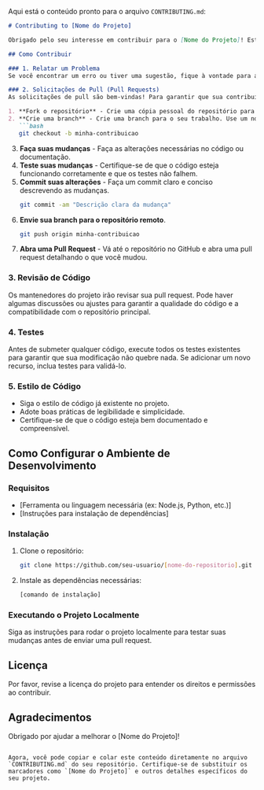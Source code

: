 Aqui está o conteúdo pronto para o arquivo `CONTRIBUTING.md`:

```markdown
# Contributing to [Nome do Projeto]

Obrigado pelo seu interesse em contribuir para o [Nome do Projeto]! Este guia fornece as informações necessárias para colaborar de forma eficaz e amigável. Por favor, siga as etapas abaixo para começar.

## Como Contribuir

### 1. Relatar um Problema
Se você encontrar um erro ou tiver uma sugestão, fique à vontade para abrir uma **issue** no repositório. Por favor, forneça detalhes suficientes para que possamos entender o problema ou sua sugestão.

### 2. Solicitações de Pull (Pull Requests)
As solicitações de pull são bem-vindas! Para garantir que sua contribuição seja aceita, siga estas etapas:

1. **Fork o repositório** - Crie uma cópia pessoal do repositório para fazer suas modificações.
2. **Crie uma branch** - Crie uma branch para o seu trabalho. Use um nome descritivo que explique o que você está fazendo.
   ```bash
   git checkout -b minha-contribuicao
   ```
3. **Faça suas mudanças** - Faça as alterações necessárias no código ou documentação.
4. **Teste suas mudanças** - Certifique-se de que o código esteja funcionando corretamente e que os testes não falhem.
5. **Commit suas alterações** - Faça um commit claro e conciso descrevendo as mudanças.
   ```bash
   git commit -am "Descrição clara da mudança"
   ```
6. **Envie sua branch para o repositório remoto**.
   ```bash
   git push origin minha-contribuicao
   ```
7. **Abra uma Pull Request** - Vá até o repositório no GitHub e abra uma pull request detalhando o que você mudou.

### 3. Revisão de Código
Os mantenedores do projeto irão revisar sua pull request. Pode haver algumas discussões ou ajustes para garantir a qualidade do código e a compatibilidade com o repositório principal.

### 4. Testes
Antes de submeter qualquer código, execute todos os testes existentes para garantir que sua modificação não quebre nada. Se adicionar um novo recurso, inclua testes para validá-lo.

### 5. Estilo de Código
- Siga o estilo de código já existente no projeto.
- Adote boas práticas de legibilidade e simplicidade.
- Certifique-se de que o código esteja bem documentado e compreensível.

## Como Configurar o Ambiente de Desenvolvimento

### Requisitos
- [Ferramenta ou linguagem necessária (ex: Node.js, Python, etc.)]
- [Instruções para instalação de dependências]

### Instalação

1. Clone o repositório:
   ```bash
   git clone https://github.com/seu-usuario/[nome-do-repositorio].git
   ```
2. Instale as dependências necessárias:
   ```bash
   [comando de instalação]
   ```

### Executando o Projeto Localmente

Siga as instruções para rodar o projeto localmente para testar suas mudanças antes de enviar uma pull request.

## Licença

Por favor, revise a licença do projeto para entender os direitos e permissões ao contribuir.

## Agradecimentos

Obrigado por ajudar a melhorar o [Nome do Projeto]!
```

Agora, você pode copiar e colar este conteúdo diretamente no arquivo `CONTRIBUTING.md` do seu repositório. Certifique-se de substituir os marcadores como `[Nome do Projeto]` e outros detalhes específicos do seu projeto.
